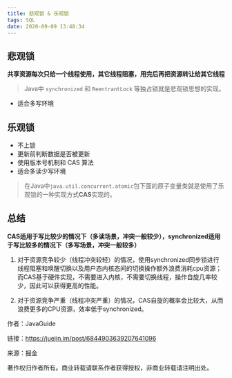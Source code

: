 ```yaml
---
title: 悲观锁 & 乐观锁
tags: SQL
date: 2020-09-09 13:48:34
---
```


## 悲观锁

**共享资源每次只给一个线程使用，其它线程阻塞，用完后再把资源转让给其它线程**

> Java中 `synchronized` 和 `ReentrantLock` 等独占锁就是悲观锁思想的实现。

- 适合多写环境



## 乐观锁

- 不上锁
- 更新前判断数据是否被更新
- 使用版本号机制和 CAS 算法
- 适合多读少写环境

> 在Java中`java.util.concurrent.atomic`包下面的原子变量类就是使用了乐观锁的一种实现方式**CAS**实现的。



## 总结

**CAS适用于写比较少的情况下（多读场景，冲突一般较少），synchronized适用于写比较多的情况下（多写场景，冲突一般较多）**

1. 对于资源竞争较少（线程冲突较轻）的情况，使用synchronized同步锁进行线程阻塞和唤醒切换以及用户态内核态间的切换操作额外浪费消耗cpu资源；而CAS基于硬件实现，不需要进入内核，不需要切换线程，操作自旋几率较少，因此可以获得更高的性能。

2. 对于资源竞争严重（线程冲突严重）的情况，CAS自旋的概率会比较大，从而浪费更多的CPU资源，效率低于synchronized。



作者：JavaGuide

链接：https://juejin.im/post/6844903639207641096

来源：掘金

著作权归作者所有。商业转载请联系作者获得授权，非商业转载请注明出处。

